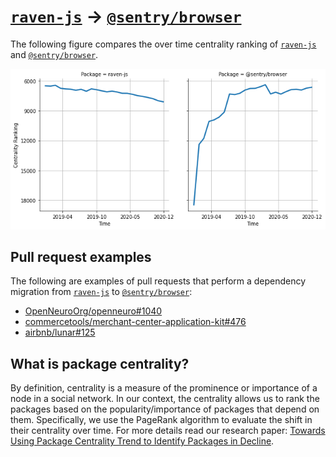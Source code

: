 # [`raven-js`](https://www.npmjs.com/package/raven-js) -> [`@sentry/browser`](https://www.npmjs.com/package/@sentry/browser)

The following figure compares the over time centrality ranking of [`raven-js`](https://www.npmjs.com/package/raven-js) and [`@sentry/browser`](https://www.npmjs.com/package/@sentry/browser).

![the centrality of raven-js and @sentry/browser](../figs/raven-js_@sentry_browser.png)

## Pull request examples

The following are examples of pull requests that perform a dependency migration from [`raven-js`](https://www.npmjs.com/package/raven-js) to [`@sentry/browser`](https://www.npmjs.com/package/@sentry/browser):

- [OpenNeuroOrg/openneuro#1040](https://github.com/OpenNeuroOrg/openneuro/pull/1040)
- [commercetools/merchant-center-application-kit#476](https://github.com/commercetools/merchant-center-application-kit/pull/476)
- [airbnb/lunar#125](https://github.com/airbnb/lunar/pull/125)

## What is package centrality?

By definition, centrality is a measure of the prominence or importance of a node in a social network.
In our context, the centrality allows us to rank the packages based on the popularity/importance of packages that depend on them.
Specifically, we use the PageRank algorithm to evaluate the shift in their centrality over time.
For more details read our research paper: [Towards Using Package Centrality Trend to Identify Packages in Decline](https://arxiv.org/abs/2107.10168).
